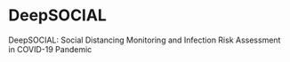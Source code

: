 # DeepSOCIAL
DeepSOCIAL: Social Distancing Monitoring and Infection Risk Assessment in COVID-19 Pandemic
